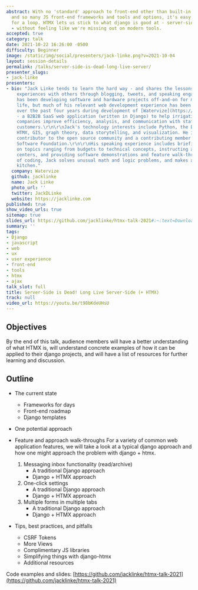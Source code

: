 ```yaml
---
abstract: With no 'standard' approach to front-end other than built-in templating
  and so many JS front-end frameworks and tools and options, it's easy to get thrown
  for a loop. HTMX lets us stick to what django is good at - server-side stuff, mainly
  - without feeling like we're missing out on modern tools.
accepted: true
category: talk
date: 2021-10-22 16:26:00 -0500
difficulty: Beginner
image: /static/img/social/presenters/jack-linke.png?v=2021-10-04
layout: session-details
permalink: /talks/server-side-is-dead-long-live-server/
presenter_slugs:
- jack-linke
presenters:
- bio: "Jack Linke tends to learn the hard way - and shares the lessons from those
    experiences with others through blogging, tweets, and speaking engagements. He
    has been developing software and hardware projects off-and-on for most of his
    life, but much of his relevant web development experience has been hard-earned
    over the past four years during development of [Watervize](https://www.watervize.com)
    - a B2B2B SaaS web application (written in Django) to help irrigation water utility
    companies improve efficiency, analysis, and communication with staff and agriculture
    customers.\r\n\r\nJack's technology interests include Python, the Django project,
    HTMX, GIS, graph theory, data storytelling, and visualization. He is a frequent
    contributor to the open source community and a contributing member of the Python
    Software Foundation.\r\n\r\nHis speaking experience includes briefing Generals
    on topics ranging from budgets to technical concepts, instructing at formal training
    centers, and providing software demonstrations and feature walk-throughs.\r\n\r\nOutside
    of coding, Jack solves unusual math and logic problems, and makes a mess in the
    kitchen."
  company: Watervize
  github: jacklinke
  name: Jack Linke
  photo_url: ''
  twitter: JackDLinke
  website: https://jacklinke.com
published: true
show_video_urls: true
sitemap: true
slides_url: https://github.com/jacklinke/htmx-talk-2021#:~:text=Download%20OpenDocument%20Presentation%20file
summary: ''
tags:
- Django
- javascript
- web
- ux
- user experience
- front-end
- tools
- htmx
- ajax
talk_slot: full
title: Server-Side is Dead! Long Live Server-Side (+ HTMX)
track: null
video_url: https://youtu.be/t98bKdeUHsU
---
```


## Objectives

By the end of this talk, audience members will have a better understanding of what HTMX is, will understand concrete examples of how it can be applied to their django projects, and will have a list of resources for further learning and discussion.

## Outline

- The current state
    - Frameworks for days
    - Front-end roadmap
    - Django templates

- One potential approach

- Feature and approach walk-throughs
  For a variety of common web application features, we will take a look at a typical django approach and how one might approach the problem with django + htmx.

    1. Messaging inbox functionality (read/archive)
        - A traditional Django approach
        - Django + HTMX approach
    2. One-click settings
        - A traditional Django approach
        - Django + HTMX approach
    3. Multiple forms in multiple tabs
        - A traditional Django approach
        - Django + HTMX approach

- Tips, best practices, and pitfalls
    - CSRF Tokens
    - More Views
    - Complimentary JS libraries
    - Simplifying things with django-htmx
    - Additional resources

Code examples and slides: [https://github.com/jacklinke/htmx-talk-2021](https://github.com/jacklinke/htmx-talk-2021)
